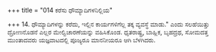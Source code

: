 +++
title = "014 ಕರೆಸು ಧೌಮ್ಯಾದಿಗಳನಿಲ್ಲಿಯ"

+++
14. ಧೌಮ್ಯಾದಿಗಳನ್ನು ಕರೆದು, ಇಲ್ಲಿನ ಕಾರ್ಯಗಳಿಗೆಲ್ಲ ತಕ್ಕ ವ್ಯವಸ್ಥೆ ಮಾಡು." ಎಂದು ಸಲಹೆಯಿತ್ತು  ದ್ರೋಣನೊಡನೆ ಎಲ್ಲರ ಮೇಲ್ವಿಚಾರಣೆಯನ್ನು ವಹಿಸಿಕೊಂಡ. ಧೃತರಾಷ್ಟ್ರ, ಬಾಹ್ಲಿಕ, ಬೃಹದ್ರಥ, ಸೋಮದತ್ತ ಮುಂತಾದವರು ಯಜ್ಞವಾಟದಲ್ಲಿ ಪೂಜ್ಯರೂ ಮಾನನೀಯರೂ ಆಗಿ ಬೆಳಗಿದರು.